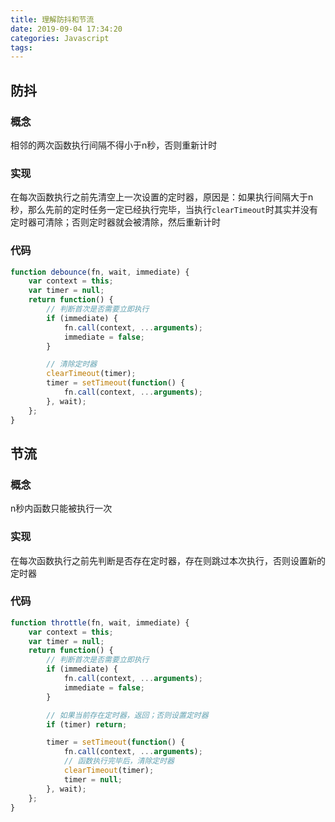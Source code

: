 ```yaml
---
title: 理解防抖和节流
date: 2019-09-04 17:34:20
categories: Javascript
tags: 
---
```


## 防抖
### 概念
相邻的两次函数执行间隔不得小于n秒，否则重新计时
### 实现
在每次函数执行之前先清空上一次设置的定时器，原因是：如果执行间隔大于n秒，那么先前的定时任务一定已经执行完毕，当执行`clearTimeout`时其实并没有定时器可清除；否则定时器就会被清除，然后重新计时
### 代码
```javascript
function debounce(fn, wait, immediate) {
    var context = this;
    var timer = null;
    return function() {
        // 判断首次是否需要立即执行
        if (immediate) {
            fn.call(context, ...arguments);
            immediate = false;
        }

        // 清除定时器
        clearTimeout(timer);
        timer = setTimeout(function() {
            fn.call(context, ...arguments);
        }, wait);
    };
}
```

## 节流
### 概念
n秒内函数只能被执行一次
### 实现
在每次函数执行之前先判断是否存在定时器，存在则跳过本次执行，否则设置新的定时器
### 代码
```javascript
function throttle(fn, wait, immediate) {
    var context = this;
    var timer = null;
    return function() {
        // 判断首次是否需要立即执行
        if (immediate) {
            fn.call(context, ...arguments);
            immediate = false;
        }

        // 如果当前存在定时器，返回；否则设置定时器
        if (timer) return;

        timer = setTimeout(function() {
            fn.call(context, ...arguments);
            // 函数执行完毕后，清除定时器
            clearTimeout(timer);
            timer = null;
        }, wait);
    };
}
```
